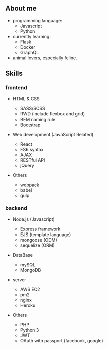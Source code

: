 <!--
**JennieChu713/JennieChu713** is a ✨ _special_ ✨ repository because its `README.md` (this file) appears on your GitHub profile.

Here are some ideas to get you started:

- 🔭 I’m currently working on ...
- 🌱 I’m currently learning ...
- 👯 I’m looking to collaborate on ...
- 🤔 I’m looking for help with ...
- 💬 Ask me about ...
- 📫 How to reach me: ...
- 😄 Pronouns: ...
- ⚡ Fun fact: ...
-->
## About me
- programming language:
  - Javascript
  - Python
- currently learning:
  - Flask
  - Docker
  - GraphQL
- animal lovers, especially feline.

## Skills
### frontend
- HTML & CSS
  - SASS/SCSS
  - RWD (include flexbox and grid)
  - BEM naming rule
  - Bootstrap

- Web development (JavaScript Related)
  - React
  - ES6 syntax
  - AJAX
  - RESTful API
  - jQuery

- Others
  - webpack
  - babel
  - gulp


### backend
- Node.js (Javascript)
  - Express framework
  - EJS (template language)
  - mongoose (ODM)
  - sequelize (ORM)

- DataBase
  - mySQL
  - MongoDB

- server
  - AWS EC2
  - pm2
  - nginx
  - Heroku

- Others
  - PHP
  - Python 3
  - JWT
  - OAuth with passport (facebook, google)

